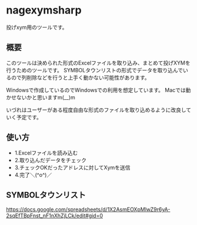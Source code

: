 # nagexymsharp
投げxym用のツールです。

## 概要
このツールは決められた形式のExcelファイルを取り込み、まとめて投げXYMを行うためのツールです。
SYMBOLタウンリストの形式でデータを取り込んでいるので列削除などを行うと上手く動かない可能性があります。

Windowsで作成しているのでWindowsでの利用を想定しています。
Macでは動かせないかと思いますm(__)m

いづれはユーザーがある程度自由な形式のファイルを取り込めるように改良していく予定です。

## 使い方
* 1.Excelファイルを読み込む
* 2.取り込んだデータをチェック
* 3.チェックOKだったアドレスに対してXymを送信
* 4.完了＼(^o^)／

## SYMBOLタウンリスト
https://docs.google.com/spreadsheets/d/1X2AsmEOXpMlwZ9r6yA-2sqEfTBpFnst_nF1nXhZjLCk/edit#gid=0
